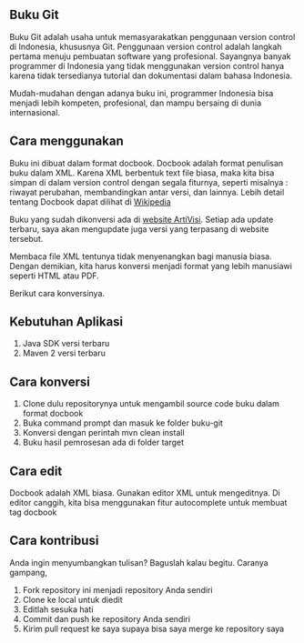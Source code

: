 Buku Git
--------

Buku Git adalah usaha untuk memasyarakatkan penggunaan version control di Indonesia, khususnya Git.
Penggunaan version control adalah langkah pertama menuju pembuatan software yang profesional.
Sayangnya banyak programmer di Indonesia yang tidak menggunakan version control hanya karena tidak tersedianya tutorial dan dokumentasi dalam bahasa Indonesia.

Mudah-mudahan dengan adanya buku ini, programmer Indonesia bisa menjadi lebih kompeten, profesional, dan mampu bersaing di dunia internasional.


Cara menggunakan
----------------

Buku ini dibuat dalam format docbook.
Docbook adalah format penulisan buku dalam XML. Karena XML berbentuk text file biasa, maka kita bisa simpan di dalam version control dengan segala fiturnya, seperti misalnya : riwayat perubahan, membandingkan antar versi, dan lainnya. Lebih detail tentang Docbook dapat dilihat di [Wikipedia](http://en.wikipedia.org/wiki/DocBook "Docbook di Wikipedia")

Buku yang sudah dikonversi ada di [website ArtiVisi](http://artivisi.com/~endy/buku-git/target/docbkx/html/buku-git.html). Setiap ada update terbaru, saya akan mengupdate juga versi yang terpasang di website tersebut.

Membaca file XML tentunya tidak menyenangkan bagi manusia biasa. Dengan demikian, kita harus konversi menjadi format yang lebih manusiawi seperti HTML atau PDF.

Berikut cara konversinya.

Kebutuhan Aplikasi
------------------
1. Java SDK versi terbaru
2. Maven 2 versi terbaru

Cara konversi
-------------
1. Clone dulu repositorynya untuk mengambil source code buku dalam format docbook
2. Buka command prompt dan masuk ke folder buku-git
3. Konversi dengan perintah mvn clean install
4. Buku hasil pemrosesan ada di folder target

Cara edit
---------
Docbook adalah XML biasa. Gunakan editor XML untuk mengeditnya. Di editor canggih, kita bisa menggunakan fitur autocomplete untuk membuat tag docbook

Cara kontribusi
---------------
Anda ingin menyumbangkan tulisan? Baguslah kalau begitu.
Caranya gampang,

1. Fork repository ini menjadi repository Anda sendiri
2. Clone ke local untuk diedit
3. Editlah sesuka hati
4. Commit dan push ke repository Anda sendiri
5. Kirim pull request ke saya supaya bisa saya merge ke repository saya

